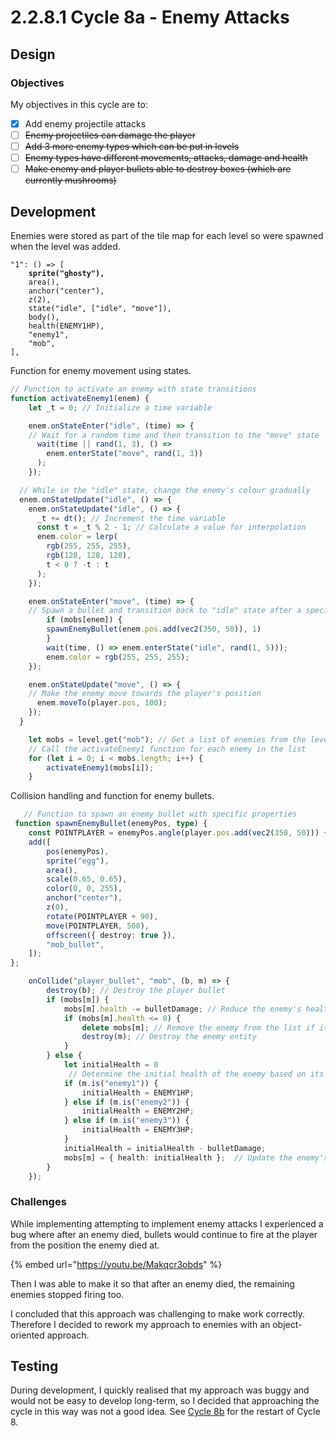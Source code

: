 # 2.2.8.1 Cycle 8a - Enemy Attacks

## Design

### Objectives

My objectives in this cycle are to:

* [x] Add enemy projectile attacks
* [ ] ~~Enemy projectiles can damage the player~~
* [ ] ~~Add 3 more enemy types which can be put in levels~~
* [ ] ~~Enemy types have different movements, attacks, damage and health~~
* [ ] ~~Make enemy and player bullets able to destroy boxes (which are currently mushrooms)~~

## Development

Enemies were stored as part of the tile map for each level so were spawned when the level was added.

<pre class="language-javascript"><code class="lang-javascript">"1": () => [
<strong>    sprite("ghosty"),
</strong>    area(),
    anchor("center"),
    z(2),
    state("idle", ["idle", "move"]),
    body(),
    health(ENEMY1HP),
    "enemy1",
    "mob",
],
</code></pre>

Function for enemy movement using states.

```typescript
// Function to activate an enemy with state transitions
function activateEnemy1(enem) {
    let _t = 0; // Initialize a time variable

    enem.onStateEnter("idle", (time) => {
    // Wait for a random time and then transition to the "move" state
      wait(time || rand(1, 3), () =>
        enem.enterState("move", rand(1, 3))
      );
    });

  // While in the "idle" state, change the enemy's colour gradually
  enem.onStateUpdate("idle", () => {
    enem.onStateUpdate("idle", () => {
      _t += dt(); // Increment the time variable
      const t = _t % 2 - 1; // Calculate a value for interpolation
      enem.color = lerp(
        rgb(255, 255, 255),
        rgb(128, 128, 128),
        t < 0 ? -t : t
      );
    });

    enem.onStateEnter("move", (time) => {
    // Spawn a bullet and transition back to "idle" state after a specified time
        if (mobs[enem]) {
        spawnEnemyBullet(enem.pos.add(vec2(350, 50)), 1)
        }
        wait(time, () => enem.enterState("idle", rand(1, 5)));
        enem.color = rgb(255, 255, 255);
    });

    enem.onStateUpdate("move", () => {
    // Make the enemy move towards the player's position
      enem.moveTo(player.pos, 100);
    });
  }

    let mobs = level.get("mob"); // Get a list of enemies from the level
    // Call the activateEnemy1 function for each enemy in the list
    for (let i = 0; i < mobs.length; i++) {
        activateEnemy1(mobs[i]);
    }
```

Collision handling and function for enemy bullets.

```typescript
   // Function to spawn an enemy bullet with specific properties
 function spawnEnemyBullet(enemyPos, type) {
    const POINTPLAYER = enemyPos.angle(player.pos.add(vec2(350, 50))) + 180;
    add([
        pos(enemyPos),
        sprite("egg"),
        area(),
        scale(0.65, 0.65),
        color(0, 0, 255),
        anchor("center"),
        z(0),
        rotate(POINTPLAYER + 90),
        move(POINTPLAYER, 500),
        offscreen({ destroy: true }),
        "mob_bullet",
    ]);
};

    onCollide("player_bullet", "mob", (b, m) => {
        destroy(b); // Destroy the player bullet
        if (mobs[m]) {
            mobs[m].health -= bulletDamage; // Reduce the enemy's health
            if (mobs[m].health <= 0) {
                delete mobs[m]; // Remove the enemy from the list if its health reaches zero
                destroy(m); // Destroy the enemy entity
            }
        } else {
            let initialHealth = 0
             // Determine the initial health of the enemy based on its type
            if (m.is("enemy1")) {
                initialHealth = ENEMY1HP;
            } else if (m.is("enemy2")) {
                initialHealth = ENEMY2HP;
            } else if (m.is("enemy3")) {
                initialHealth = ENEMY3HP;
            }
            initialHealth = initialHealth - bulletDamage;
            mobs[m] = { health: initialHealth };  // Update the enemy's health in the list
        }
    });
```

### Challenges

While implementing attempting to implement enemy attacks I experienced a bug where after an enemy died, bullets would continue to fire at the player from the position the enemy died at.

{% embed url="https://youtu.be/Makqcr3obds" %}

Then I was able to make it so that after an enemy died, the remaining enemies stopped firing too.&#x20;

I concluded that this approach was challenging to make work correctly. Therefore I decided to rework my approach to enemies with an object-oriented approach.&#x20;

## Testing

During development, I quickly realised that my approach was buggy and would not be easy to develop long-term, so I decided that approaching the cycle in this way was not a good idea. See [Cycle 8b](cycle-1-8.md) for the restart of Cycle 8.
